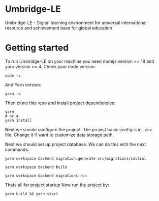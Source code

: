 # Umbridge-LE

Umbridge-LE - Digital learning environment for universal international resource and achievement base for global education

# Getting started

To run Umbridge-LE on your machine you need nodejs version >= 18 and yarn version >= 4.
Check your node version:

```
node -v
```

And Yarn version:

```
yarn -v
```

Then clone this repo and install project dependencies:

```
yarn
# or #
yarn install
```

Next we should configure the project. The project basic config is in `.env` file. Change it if want to customize data storage path.

Next we should set up project database.
We can do this with the next commands:

```
yarn workspace backend migration:generate src/migrations/initial

yarn workspace backend build

yarn workspace backend migrations:run
```

Thats all for project startup Now run the project by:

```
yarn build && yarn start
```

